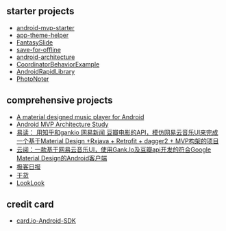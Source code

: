 starter projects
---
- [android-mvp-starter](https://github.com/ravidsrk/android-mvp-starter.git)
- [app-theme-helper](https://github.com/kabouzeid/app-theme-helper)
- [FantasySlide](https://github.com/mzule/FantasySlide.git)
- [save-for-offline](https://github.com/JonasCz/save-for-offline)
- [android-architecture](https://github.com/googlesamples/android-architecture)
- [CoordinatorBehaviorExample](https://github.com/saulmm/CoordinatorBehaviorExample)
- [AndroidRapidLibrary](https://github.com/lidong1665/AndroidRapidLibrary)
- [PhotoNoter](https://github.com/yydcdut/PhotoNoter)

comprehensive projects
---
- [A material designed music player for Android](https://github.com/kabouzeid/Phonograph.git)
- [Android MVP Architecture Study](https://github.com/Rukey7/MvpApp)
- [易读： 用知乎和gankio 网易新闻 豆瓣电影的API，模仿网易云音乐UI来完成一个基于Material Design +Rxjava + Retrofit + dagger2 + MVP构架的项目](https://github.com/laotan7237/EasyReader.git)
- [云阅：一款基于网易云音乐UI，使用Gank.Io及豆瓣api开发的符合Google Material Design的Android客户端](https://github.com/youlookwhat/CloudReader)
- [极客日报](https://github.com/codeestX/GeekNews)
- [干货](https://github.com/ganhuo/Android-Ganhuo.git)
- [LookLook](https://github.com/xinghongfei/LookLook)

credit card
---
- [card.io-Android-SDK](https://github.com/card-io/card.io-Android-SDK)

